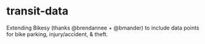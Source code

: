transit-data
============

Extending Bikesy (thanks @brendannee + @bmander) to include data points for bike parking, injury/accident, &amp; theft.
